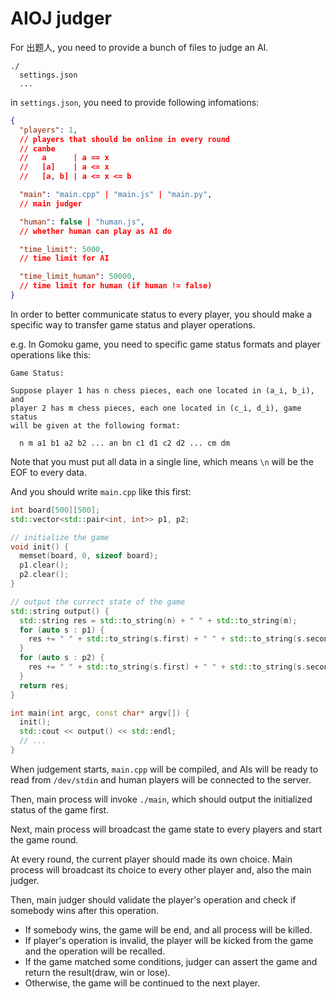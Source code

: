 # AIOJ judger

For 出题人, you need to provide a bunch of files to judge an AI.

```
./
  settings.json
  ...
```

in `settings.json`, you need to provide following infomations:

```json
{
  "players": 1,
  // players that should be online in every round
  // canbe
  //   a      | a == x
  //   [a]    | a <= x
  //   [a, b] | a <= x <= b

  "main": "main.cpp" | "main.js" | "main.py",
  // main judger

  "human": false | "human.js",
  // whether human can play as AI do

  "time_limit": 5000,
  // time limit for AI

  "time_limit_human": 50000,
  // time limit for human (if human != false)
}
```

In order to better communicate status to every player, you should make a specific way to transfer game status and player operations.

e.g. In Gomoku game, you need to specific game status formats and player operations like this:

```
Game Status:

Suppose player 1 has n chess pieces, each one located in (a_i, b_i), and
player 2 has m chess pieces, each one located in (c_i, d_i), game status
will be given at the following format:

  n m a1 b1 a2 b2 ... an bn c1 d1 c2 d2 ... cm dm

```

Note that you must put all data in a single line, which means `\n` will be the EOF to every data.

And you should write `main.cpp` like this first:

```cpp
int board[500][500];
std::vector<std::pair<int, int>> p1, p2;

// initialize the game
void init() {
  memset(board, 0, sizeof board);
  p1.clear();
  p2.clear();
}

// output the currect state of the game
std::string output() {
  std::string res = std::to_string(n) + " " + std::to_string(m);
  for (auto s : p1) {
    res += " " + std::to_string(s.first) + " " + std::to_string(s.second);
  }
  for (auto s : p2) {
    res += " " + std::to_string(s.first) + " " + std::to_string(s.second);
  }
  return res;
}

int main(int argc, const char* argv[]) {
  init();
  std::cout << output() << std::endl;
  // ...
}
```

When judgement starts, `main.cpp` will be compiled, and AIs will be ready to read from `/dev/stdin` and human players will be connected to the server.

Then, main process will invoke `./main`, which should output the initialized status of the game first.

Next, main process will broadcast the game state to every players and start the game round.

At every round, the current player should made its own choice. Main process will broadcast its choice to every other player and, also the main judger.

Then, main judger should validate the player's operation and check if somebody wins after this operation.

- If somebody wins, the game will be end, and all process will be killed.
- If player's operation is invalid, the player will be kicked from the game and the operation will be recalled.
- If the game matched some conditions, judger can assert the game and return the result(draw, win or lose).
- Otherwise, the game will be continued to the next player.


